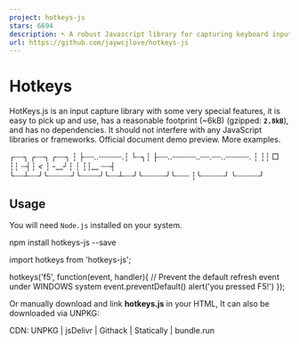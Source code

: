 ```yaml
---
project: hotkeys-js
stars: 6694
description: ➷ A robust Javascript library for capturing keyboard input. It has no dependencies. 
url: https://github.com/jaywcjlove/hotkeys-js
---
```


Hotkeys
=======

HotKeys.js is an input capture library with some very special features, it is easy to pick up and use, has a reasonable footprint (~6kB) (gzipped: **`2.8kB`**), and has no dependencies. It should not interfere with any JavaScript libraries or frameworks. Official document demo preview. More examples.

╭┈┈╮          ╭┈┈╮  ╭┈┈╮
┆  ├┈┈..┈┈┈┈┈.┆  └┈╮┆  ├┈┈..┈┈┈┈┈..┈┈.┈┈..┈┈┈┈┈.
┆     ┆┆  □  ┆┆   ┈┤┆    < ┆  -\_\_┘┆  ┆  ┆┆\_\_ ┈┈┤
╰┈┈┴┈┈╯╰┈┈┈┈┈╯╰┈┈┈┈╯╰┈┈┴┈┈╯╰┈┈┈┈┈╯╰┈┈┈  ┆╰┈┈┈┈┈╯
                                  ╰┈┈┈┈┈╯

Usage
-----

You will need `Node.js` installed on your system.

npm install hotkeys-js --save

import hotkeys from 'hotkeys-js';

hotkeys('f5', function(event, handler){
  // Prevent the default refresh event under WINDOWS system
  event.preventDefault()
  alert('you pressed F5!')
});

Or manually download and link **hotkeys.js** in your HTML, It can also be downloaded via UNPKG:

CDN: UNPKG | jsDelivr | Githack | Statically | bundle.run

<script src\="https://unpkg.com/hotkeys-js/dist/hotkeys.min.js"\></script\>
<script type\="text/javascript"\>
hotkeys('ctrl+a,ctrl+b,r,f', function (event, handler){
  switch (handler.key) {
    case 'ctrl+a': alert('you pressed ctrl+a!');
      break;
    case 'ctrl+b': alert('you pressed ctrl+b!');
      break;
    case 'r': alert('you pressed r!');
      break;
    case 'f': alert('you pressed f!');
      break;
    default: alert(event);
  }
});
</script\>

### Used in React

react-hotkeys is the React component that listen to keydown and keyup keyboard events, defining and dispatching keyboard shortcuts. Detailed use method please see its documentation react-hotkeys.

react-hotkeys-hook - React hook for using keyboard shortcuts in components. Make sure that you have at least version 16.8 of react and react-dom installed, or otherwise hooks won't work for you.

Browser Support
---------------

Hotkeys.js has been tested and should work in.

Internet Explorer 6+
Safari
Firefox
Chrome

Supported Keys
--------------

HotKeys understands the following modifiers: `⇧`, `shift`, `option`, `⌥`, `alt`, `ctrl`, `control`, `command`, and `⌘`.

The following special keys can be used for shortcuts: backspace, tab, clear, enter, return, esc, escape, space, up, down, left, right, home, end, pageup, pagedown, del, delete, f1 through f19, num\_0 through num\_9, num\_multiply, num\_add, num\_enter, num\_subtract, num\_decimal, num\_divide.

`⌘` Command() `⌃` Control `⌥` Option(alt) `⇧` Shift `⇪` Caps Lock(Capital) `fn` Does not support fn `↩︎` return/Enter space

Defining Shortcuts
------------------

One global method is exposed, key which defines shortcuts when called directly.

hotkeys(\[keys:<String\>\], \[option:\[string|object|function\]\], \[callback:<function\>\])

hotkeys('f5', function(event, handler) {
  // Prevent the default refresh event under WINDOWS system
  event.preventDefault();
  alert('you pressed F5!');
});

// Returning false stops the event and prevents default browser events
// Mac OS system defines \`command + r\` as a refresh shortcut
hotkeys('ctrl+r, command+r', function() {
  alert('stopped reload!');
  return false;
});

// Single key
hotkeys('a', function(event,handler){
  //event.srcElement: input
  //event.target: input
  if(event.target \=== "input"){
      alert('you pressed a!')
  }
  alert('you pressed a!')
});

// Key Combination
hotkeys('ctrl+a,ctrl+b,r,f', function (event, handler){
  switch (handler.key) {
    case 'ctrl+a': alert('you pressed ctrl+a!');
      break;
    case 'ctrl+b': alert('you pressed ctrl+b!');
      break;
    case 'r': alert('you pressed r!');
      break;
    case 'f': alert('you pressed f!');
      break;
    default: alert(event);
  }
});

hotkeys('ctrl+a+s', function() {
    alert('you pressed ctrl+a+s!');
});

// Using a scope
hotkeys('\*','wcj', function(event){
  console.log('do something', event);
});

#### option

-   `scope<String>`
-   `element<HTMLElement>`
-   `keyup<Boolean>`
-   `keydown<Boolean>`
-   `splitKey<string>` (default is `+`)
-   `capture<Boolean>`
-   `single<Boolean>`

hotkeys('o, enter', {
  scope: 'wcj',
  element: document.getElementById('wrapper'),
}, function() {
  console.log('do something else');
});

hotkeys('ctrl-+', { splitKey: '-' }, function(e) {
  console.log('you pressed ctrl and +');
});

hotkeys('+', { splitKey: '-' }, function(e){
  console.log('you pressed +');
})

**keyup**

**key down** and **key up** both perform callback events.

hotkeys('ctrl+a,alt+a+s', {keyup: true}, function(event, handler) {
  if (event.type \=== 'keydown') {
    console.log('keydown:', event.type, handler, handler.key);
  }

  if (event.type \=== 'keyup') {
    console.log('keyup:', event.type, handler, handler.key);
  }
});

API REFERENCE
-------------

Asterisk "\*"

Modifier key judgments

hotkeys('\*', function() {
  if (hotkeys.shift) {
    console.log('shift is pressed!');
  }

  if (hotkeys.ctrl) {
    console.log('ctrl is pressed!');
  }

  if (hotkeys.alt) {
    console.log('alt is pressed!');
  }

  if (hotkeys.option) {
    console.log('option is pressed!');
  }

  if (hotkeys.control) {
    console.log('control is pressed!');
  }

  if (hotkeys.cmd) {
    console.log('cmd is pressed!');
  }

  if (hotkeys.command) {
    console.log('command is pressed!');
  }
});

### setScope

Use the `hotkeys.setScope` method to set scope. There can only be one active scope besides 'all'. By default 'all' is always active.

// Define shortcuts with a scope
hotkeys('ctrl+o, ctrl+alt+enter', 'issues', function() {
  console.log('do something');
});
hotkeys('o, enter', 'files', function() {
  console.log('do something else');
});

// Set the scope (only 'all' and 'issues' shortcuts will be honored)
hotkeys.setScope('issues'); // default scope is 'all'

### getScope

Use the `hotkeys.getScope` method to get scope.

hotkeys.getScope();

### deleteScope

Use the `hotkeys.deleteScope` method to delete a scope. This will also remove all associated hotkeys with it.

hotkeys.deleteScope('issues');

You can use second argument, if need set new scope after deleting.

hotkeys.deleteScope('issues', 'newScopeName');

### unbind

Similar to defining shortcuts, they can be unbound using `hotkeys.unbind`.

// unbind 'a' handler
hotkeys.unbind('a');

// Unbind a hotkeys only for a single scope
// If no scope is specified it defaults to the current scope (hotkeys.getScope())
hotkeys.unbind('o, enter', 'issues');
hotkeys.unbind('o, enter', 'files');

Unbind events through functions.

function example() {
  hotkeys('a', example);
  hotkeys.unbind('a', example);

  hotkeys('a', 'issues', example);
  hotkeys.unbind('a', 'issues', example);
}

To unbind everything.

hotkeys.unbind();

### isPressed

For example, `hotkeys.isPressed(77)` is true if the `M` key is currently pressed.

hotkeys('a', function() {
  console.log(hotkeys.isPressed('a')); //=> true
  console.log(hotkeys.isPressed('A')); //=> true
  console.log(hotkeys.isPressed(65)); //=> true
});

### trigger

trigger shortcut key event

hotkeys.trigger('ctrl+o');
hotkeys.trigger('ctrl+o', 'scope2');

### getPressedKeyCodes

Returns an array of key codes currently pressed.

hotkeys('command+ctrl+shift+a,f', function() {
  console.log(hotkeys.getPressedKeyCodes()); //=> \[17, 65\] or \[70\]
})

### getPressedKeyString

Returns an array of key codes currently pressed.

hotkeys('command+ctrl+shift+a,f', function() {
  console.log(hotkeys.getPressedKeyString()); //=> \['⌘', '⌃', '⇧', 'A', 'F'\]
})

### getAllKeyCodes

Get a list of all registration codes.

hotkeys('command+ctrl+shift+a,f', function() {
  console.log(hotkeys.getAllKeyCodes());
  // \[
  //   { scope: 'all', shortcut: 'command+ctrl+shift+a', mods: \[91, 17, 16\], keys: \[91, 17, 16, 65\] },
  //   { scope: 'all', shortcut: 'f', mods: \[\], keys: \[42\] }
  // \]
})

### filter

By default hotkeys are not enabled for `INPUT` `SELECT` `TEXTAREA` elements. `Hotkeys.filter` to return to the `true` shortcut keys set to play a role, `false` shortcut keys set up failure.

hotkeys.filter \= function(event){
  return true;
}
//How to add the filter to edit labels. <div contentEditable="true"></div>
//"contentEditable" Older browsers that do not support drops
hotkeys.filter \= function(event) {
  var target \= event.target || event.srcElement;
  var tagName \= target.tagName;
  return !(target.isContentEditable || tagName \== 'INPUT' || tagName \== 'SELECT' || tagName \== 'TEXTAREA');
}

hotkeys.filter \= function(event){
  var tagName \= (event.target || event.srcElement).tagName;
  hotkeys.setScope(/^(INPUT|TEXTAREA|SELECT)$/.test(tagName) ? 'input' : 'other');
  return true;
}

### noConflict

Relinquish HotKeys’s control of the `hotkeys` variable.

var k \= hotkeys.noConflict();
k('a', function() {
  console.log("do something")
});

hotkeys()
// -->Uncaught TypeError: hotkeys is not a function(anonymous function)
// @ VM2170:2InjectedScript.\_evaluateOn
// @ VM2165:883InjectedScript.\_evaluateAndWrap
// @ VM2165:816InjectedScript.evaluate @ VM2165:682

Development
-----------

To develop, Install dependencies, Get the code:

$ git https://github.com/jaywcjlove/hotkeys.git
$ cd hotkeys     # Into the directory
$ npm install    # or  yarn install

To develop, run the self-reloading build:

$ npm run watch

Run Document Website Environment.

$ npm run doc

To contribute, please fork Hotkeys.js, add your patch and tests for it (in the `test/` folder) and submit a pull request.

$ npm run test
$ npm run test:watch # Development model

Contributors
------------

As always, thanks to our amazing contributors!

Made with github-action-contributors.

License
-------

MIT © Kenny Wong
